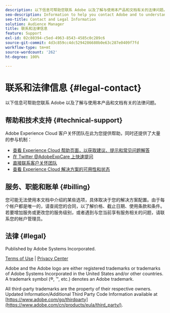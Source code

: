 ```yaml
---
description: 以下信息可帮助您联系 Adobe 以及了解与使用本产品和文档有关的法律问题。
seo-description: Information to help you contact Adobe and to understand the legal issues concerning your use of this product and documentation.
seo-title: Contact and Legal Information
solution: Audience Manager
title: 联系和法律信息
feature: Support
exl-id: 02c80394-c5ed-4963-8543-4585c0c289c6
source-git-commit: 4d3c859cc4dc5294286680b0e63c287e0409f7fd
workflow-type: tm+mt
source-wordcount: '262'
ht-degree: 100%

---
```


# 联系和法律信息 {#legal-contact}

以下信息可帮助您联系 Adobe 以及了解与使用本产品和文档有关的法律问题。

## 帮助和技术支持 {#technical-support}

Adobe Experience Cloud 客户关怀团队在此为您提供帮助，同时还提供了大量的参与机制：

* [查看 Experience Cloud 帮助页面，以获取建议、提示和常见问题解答](https://helpx.adobe.com/cn/support.ec.html)
* [在 Twitter @AdobeExpCare 上快速提问](https://twitter.com/AdobeExpCare)
* [直接联系客户关怀团队](https://helpx.adobe.com/cn/contact/enterprise-support.ec.html)
* [查看 Experience Cloud 解决方案的可用性和状态](https://status.adobe.com/)

## 服务、职能和账单 {#billing}

您可能无法使用本文档中介绍的某些选项，具体取决于您的解决方案配置。由于每个帐户都是唯一的，请查阅您的合同，以了解价格、截止日期、使用条款和条件。若要增加服务或更改您的服务级别，或者遇到与您当前享有服务相关的问题，请联系您的帐户管理员。

## 法律 {#legal}

Published by Adobe Systems Incorporated.

[Terms of Use](https://www.adobe.com/cn/legal/terms.html) | [Privacy Center](https://www.adobe.com/cn/privacy.html)

Adobe and the Adobe logo are either registered trademarks or trademarks of Adobe Systems Incorporated in the United States and/or other countries. A trademark symbol (®, ™, etc.) denotes an Adobe trademark.

All third-party trademarks are the property of their respective owners. Updated Information/Additional Third Party Code Information available at [https://www.adobe.com/go/thirdparty](https://www.adobe.com/cn/products/eula/third_party/).
